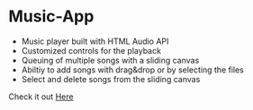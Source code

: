 # Music-App
- Music player built with HTML Audio API
- Customized controls for the playback
- Queuing of multiple songs with a sliding canvas
- Abiltiy to add songs with drag&drop or by selecting the files
- Select and delete songs from the sliding canvas

Check it out [Here](https://musicaly.onrender.com)
